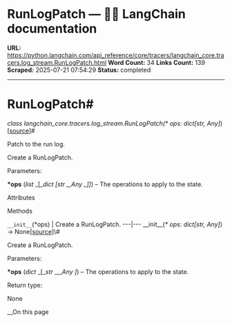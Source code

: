 # RunLogPatch — 🦜🔗 LangChain  documentation

**URL:** https://python.langchain.com/api_reference/core/tracers/langchain_core.tracers.log_stream.RunLogPatch.html
**Word Count:** 34
**Links Count:** 139
**Scraped:** 2025-07-21 07:54:29
**Status:** completed

---

# RunLogPatch\#

_class _langchain\_core.tracers.log\_stream.RunLogPatch\(_\* ops: dict\[str, Any\]_\)[\[source\]](https://python.langchain.com/api_reference/_modules/langchain_core/tracers/log_stream.html#RunLogPatch)\#     

Patch to the run log.

Create a RunLogPatch.

Parameters:     

**\*ops** \(_list_ _\[__dict_ _\[__str_ _,__Any_ _\]__\]_\) – The operations to apply to the state.

Attributes

Methods

`__init__`\(\*ops\) | Create a RunLogPatch.   ---|---      \_\_init\_\_\(_\* ops: dict\[str, Any\]_\) → None[\[source\]](https://python.langchain.com/api_reference/_modules/langchain_core/tracers/log_stream.html#RunLogPatch.__init__)\#     

Create a RunLogPatch.

Parameters:     

**\*ops** \(_dict_ _\[__str_ _,__Any_ _\]_\) – The operations to apply to the state.

Return type:     

None

__On this page